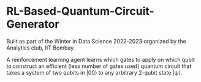 # RL-Based-Quantum-Circuit-Generator

Built as part of the Winter in Data Science 2022-2023 organized by the Analytics club, IIT Bombay.

A reinforcement learning agent learns which gates to apply on which qubit to construct an efficient (less number of gates used) quantum circuit that takes a system of two qubits in $|00\rangle$ to any arbitrary 2-qubit state $|\psi\rangle$.
